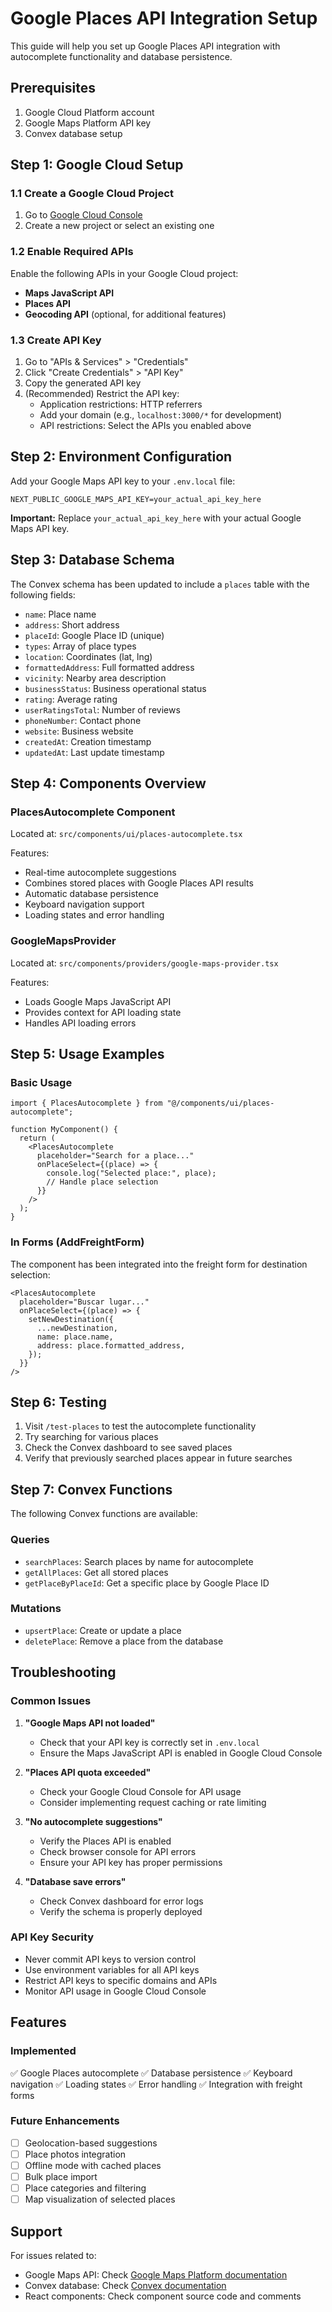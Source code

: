 # Google Places API Integration Setup

This guide will help you set up Google Places API integration with autocomplete functionality and database persistence.

## Prerequisites

1. Google Cloud Platform account
2. Google Maps Platform API key
3. Convex database setup

## Step 1: Google Cloud Setup

### 1.1 Create a Google Cloud Project
1. Go to [Google Cloud Console](https://console.cloud.google.com/)
2. Create a new project or select an existing one

### 1.2 Enable Required APIs
Enable the following APIs in your Google Cloud project:
- **Maps JavaScript API**
- **Places API**
- **Geocoding API** (optional, for additional features)

### 1.3 Create API Key
1. Go to "APIs & Services" > "Credentials"
2. Click "Create Credentials" > "API Key"
3. Copy the generated API key
4. (Recommended) Restrict the API key:
   - Application restrictions: HTTP referrers
   - Add your domain (e.g., `localhost:3000/*` for development)
   - API restrictions: Select the APIs you enabled above

## Step 2: Environment Configuration

Add your Google Maps API key to your `.env.local` file:

```env
NEXT_PUBLIC_GOOGLE_MAPS_API_KEY=your_actual_api_key_here
```

**Important:** Replace `your_actual_api_key_here` with your actual Google Maps API key.

## Step 3: Database Schema

The Convex schema has been updated to include a `places` table with the following fields:

- `name`: Place name
- `address`: Short address
- `placeId`: Google Place ID (unique)
- `types`: Array of place types
- `location`: Coordinates (lat, lng)
- `formattedAddress`: Full formatted address
- `vicinity`: Nearby area description
- `businessStatus`: Business operational status
- `rating`: Average rating
- `userRatingsTotal`: Number of reviews
- `phoneNumber`: Contact phone
- `website`: Business website
- `createdAt`: Creation timestamp
- `updatedAt`: Last update timestamp

## Step 4: Components Overview

### PlacesAutocomplete Component
Located at: `src/components/ui/places-autocomplete.tsx`

Features:
- Real-time autocomplete suggestions
- Combines stored places with Google Places API results
- Automatic database persistence
- Keyboard navigation support
- Loading states and error handling

### GoogleMapsProvider
Located at: `src/components/providers/google-maps-provider.tsx`

Features:
- Loads Google Maps JavaScript API
- Provides context for API loading state
- Handles API loading errors

## Step 5: Usage Examples

### Basic Usage
```tsx
import { PlacesAutocomplete } from "@/components/ui/places-autocomplete";

function MyComponent() {
  return (
    <PlacesAutocomplete
      placeholder="Search for a place..."
      onPlaceSelect={(place) => {
        console.log("Selected place:", place);
        // Handle place selection
      }}
    />
  );
}
```

### In Forms (AddFreightForm)
The component has been integrated into the freight form for destination selection:

```tsx
<PlacesAutocomplete
  placeholder="Buscar lugar..."
  onPlaceSelect={(place) => {
    setNewDestination({
      ...newDestination,
      name: place.name,
      address: place.formatted_address,
    });
  }}
/>
```

## Step 6: Testing

1. Visit `/test-places` to test the autocomplete functionality
2. Try searching for various places
3. Check the Convex dashboard to see saved places
4. Verify that previously searched places appear in future searches

## Step 7: Convex Functions

The following Convex functions are available:

### Queries
- `searchPlaces`: Search places by name for autocomplete
- `getAllPlaces`: Get all stored places
- `getPlaceByPlaceId`: Get a specific place by Google Place ID

### Mutations
- `upsertPlace`: Create or update a place
- `deletePlace`: Remove a place from the database

## Troubleshooting

### Common Issues

1. **"Google Maps API not loaded"**
   - Check that your API key is correctly set in `.env.local`
   - Ensure the Maps JavaScript API is enabled in Google Cloud Console

2. **"Places API quota exceeded"**
   - Check your Google Cloud Console for API usage
   - Consider implementing request caching or rate limiting

3. **"No autocomplete suggestions"**
   - Verify the Places API is enabled
   - Check browser console for API errors
   - Ensure your API key has proper permissions

4. **"Database save errors"**
   - Check Convex dashboard for error logs
   - Verify the schema is properly deployed

### API Key Security

- Never commit API keys to version control
- Use environment variables for all API keys
- Restrict API keys to specific domains and APIs
- Monitor API usage in Google Cloud Console

## Features

### Implemented
✅ Google Places autocomplete
✅ Database persistence
✅ Keyboard navigation
✅ Loading states
✅ Error handling
✅ Integration with freight forms

### Future Enhancements
- [ ] Geolocation-based suggestions
- [ ] Place photos integration
- [ ] Offline mode with cached places
- [ ] Bulk place import
- [ ] Place categories and filtering
- [ ] Map visualization of selected places

## Support

For issues related to:
- Google Maps API: Check [Google Maps Platform documentation](https://developers.google.com/maps/documentation)
- Convex database: Check [Convex documentation](https://docs.convex.dev/)
- React components: Check component source code and comments
